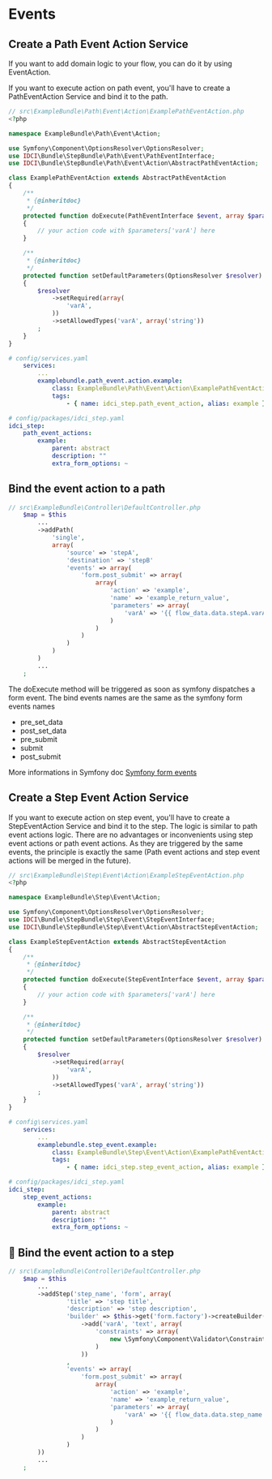 Events
======

Create a Path Event Action Service
----------------------------------

If you want to add domain logic to your flow, you can do it by using EventAction.

If you want to execute action on path event, you'll have to create a PathEventAction Service and bind it to the path.

```php
// src\ExampleBundle\Path\Event\Action\ExamplePathEventAction.php
<?php

namespace ExampleBundle\Path\Event\Action;

use Symfony\Component\OptionsResolver\OptionsResolver;
use IDCI\Bundle\StepBundle\Path\Event\PathEventInterface;
use IDCI\Bundle\StepBundle\Path\Event\Action\AbstractPathEventAction;

class ExamplePathEventAction extends AbstractPathEventAction
{
    /**
     * {@inheritdoc}
     */
    protected function doExecute(PathEventInterface $event, array $parameters = array())
    {
        // your action code with $parameters['varA'] here
    }

    /**
     * {@inheritdoc}
     */
    protected function setDefaultParameters(OptionsResolver $resolver)
    {
        $resolver
            ->setRequired(array(
                'varA',
            ))
            ->setAllowedTypes('varA', array('string'))
        ;
    }
}
```

```yaml
# config/services.yaml
    services:
        ...
        examplebundle.path_event.action.example:
            class: ExampleBundle\Path\Event\Action\ExamplePathEventAction
            tags:
                - { name: idci_step.path_event_action, alias: example }
```

```yaml
# config/packages/idci_step.yaml
idci_step:
    path_event_actions:
        example:
            parent: abstract
            description: ""
            extra_form_options: ~
```

Bind the event action to a path
--------------------------------

```php
// src\ExampleBundle\Controller\DefaultController.php
    $map = $this
        ...
        ->addPath(
            'single',
            array(
                'source' => 'stepA',
                'destination' => 'stepB'
                'events' => array(
                    'form.post_submit' => array(
                        array(
                            'action' => 'example',
                            'name' => 'example_return_value',
                            'parameters' => array(
                                'varA' => '{{ flow_data.data.stepA.varA }}',
                            )
                        )
                    )
                )
            )
        )
        ...
    ;
```

The doExecute method will be triggered as soon as symfony dispatches a form event.
The bind events names are the same as the symfony form events names

* pre_set_data
* post_set_data
* pre_submit
* submit
* post_submit

More informations in Symfony doc [Symfony form events](https://symfony.com/doc/current/form/events.html#registering-event-listeners-or-event-subscribers)

Create a Step Event Action Service
----------------------------------

If you want to execute action on step event, you'll have to create a StepEventAction Service and bind it to the step.
The logic is similar to path event actions logic. There are no advantages or inconvenients using step event actions or path event actions. As they are triggered by the same events, the principle is exactly the same (Path event actions and step event actions will be merged in the future).

```php
// src\ExampleBundle\Step\Event\Action\ExampleStepEventAction.php
<?php

namespace ExampleBundle\Step\Event\Action;

use Symfony\Component\OptionsResolver\OptionsResolver;
use IDCI\Bundle\StepBundle\Step\Event\StepEventInterface;
use IDCI\Bundle\StepBundle\Step\Event\Action\AbstractStepEventAction;

class ExampleStepEventAction extends AbstractStepEventAction
{
    /**
     * {@inheritdoc}
     */
    protected function doExecute(StepEventInterface $event, array $parameters = array())
    {
        // your action code with $parameters['varA'] here
    }

    /**
     * {@inheritdoc}
     */
    protected function setDefaultParameters(OptionsResolver $resolver)
    {
        $resolver
            ->setRequired(array(
                'varA',
            ))
            ->setAllowedTypes('varA', array('string'))
        ;
    }
}

```

```yaml
# config\services.yaml
    services:
        ...
        examplebundle.step_event.example:
            class: ExampleBundle\Step\Event\Action\ExamplePathEventAction
            tags:
                - { name: idci_step.step_event_action, alias: example }
```

```yaml
# config/packages/idci_step.yaml
idci_step:
    step_event_actions:
        example:
            parent: abstract
            description: ""
            extra_form_options: ~
```

Bind the event action to a step
--------------------------------

```php
// src\ExampleBundle\Controller\DefaultController.php
    $map = $this
        ...
        ->addStep('step_name', 'form', array(
                'title' => 'step title',
                'description' => 'step description',
                'builder' => $this->get('form.factory')->createBuilder()
                    ->add('varA', 'text', array(
                        'constraints' => array(
                            new \Symfony\Component\Validator\Constraints\NotBlank()
                        )
                    ))
                ,
                'events' => array(
                    'form.post_submit' => array(
                        array(
                            'action' => 'example',
                            'name' => 'example_return_value',
                            'parameters' => array(
                                'varA' => '{{ flow_data.data.step_name.varA }}',
                            )
                        )
                    )
                )
        ))
        ...
    ;
```
